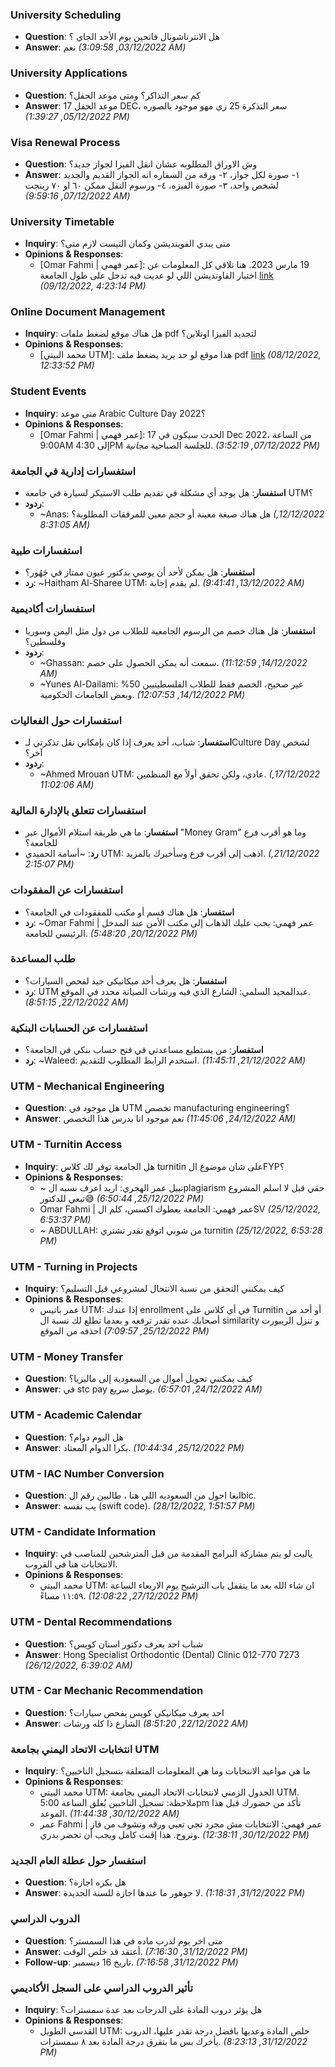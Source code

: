 ### University Scheduling
- **Question**: هل الانترناشونال فاتحين يوم الأحد الجاي ؟
- **Answer**: نعم *(03/12/2022, 3:09:58 AM)*

### University Applications
- **Question**: كم سعر التذاكر؟ ومتى موعد الحفل؟
- **Answer**: موعد الحفل 17 DEC، سعر التذكرة 25 زي مهو موجود بالصوره *(05/12/2022, 1:39:27 PM)*

### Visa Renewal Process
- **Question**: وش الاوراق المطلوبه عشان انقل الفيزا لجواز جديد؟
- **Answer**: ١- صورة لكل جواز، ٢- ورقه من السفاره انه الجواز القديم والجديد لشخص واحد، ٣- صورة الفيزه، ٤- ورسوم النقل ممكن ٦٠ او ٧٠ رينجت *(07/12/2022, 9:59:16 AM)*

### University Timetable
- **Inquiry**: متى يبدي الفوينديشن وكمان التيست لازم متى؟
- **Opinions & Responses**:
  - [Omar Fahmi | عمر فهمي]: 19 مارس 2023. هنا تلاقي كل المعلومات عن اختبار الفاونديشن اللي لو عديت فيه تدخل على طول الجامعة [link](https://studentppi.utmspace.edu.my/?page_id=3345) *(09/12/2022, 4:23:14 PM)*

### Online Document Management
- **Inquiry**: هل هناك موقع لضغط ملفات pdf لتجديد الفيزا اونلاين؟
- **Opinions & Responses**:
  - [محمد البيتي UTM]: هذا موقع لو حد يريد يضغط ملف pdf [link](https://bigpdf.11zon.com/en/compress-pdf/compress-pdf-to-2mb.php) *(08/12/2022, 12:33:52 PM)*

### Student Events
- **Inquiry**: متى موعد Arabic Culture Day 2022؟
- **Opinions & Responses**:
  - [Omar Fahmi | عمر فهمي]: الحدث سيكون في 17 Dec 2022، من الساعة 9:00AM إلى 4:30PM للجلسة الصباحية *مجانية*. *(07/12/2022, 3:52:19 PM)*
### استفسارات إدارية في الجامعة
- **استفسار**: هل يوجد أي مشكلة في تقديم طلب الاستيكر لسيارة في جامعة UTM؟ 
- **ردود**:
  - ~Anas: هل هناك صيغة معينة أو حجم معين للمرفقات المطلوبة؟ *(12/12/2022, 8:31:05 AM)*
  
### استفسارات طبية
- **استفسار**:  هل يمكن لأحد أن يوصي بدكتور عيون ممتاز في جَهُور؟
- **رد**: ~Haitham Al-Sharee UTM: لم يقدم إجابة. *(13/12/2022, 9:41:41 AM)*

### استفسارات أكاديمية
- **استفسار**: هل هناك خصم من الرسوم الجامعية للطلاب من دول مثل اليمن وسوريا وفلسطين؟
- **ردود**:
  - ~Ghassan: سمعت أنه يمكن الحصول على خصم. *(14/12/2022, 11:12:59 AM)*
  - ~Yunes Al-Dailami: غير صحيح، الخصم فقط للطلاب الفلسطينيين 50% وبعض الجامعات الحكومية. *(14/12/2022, 12:07:53 PM)*

### استفسارات حول الفعاليات
- **استفسار**: شباب، أحد يعرف إذا كان بإمكاني نقل تذكرتي لـCulture Day لشخص آخر؟
- **ردود**:
  - ~Ahmed Mrouan UTM: عادي، ولكن تحقق أولاً مع المنظمين. *(17/12/2022, 11:02:06 AM)*

### استفسارات تتعلق بالإدارة المالية
- **استفسار**: ما هي طريقة استلام الأموال عبر "Money Gram" وما هو أقرب فرع للجامعة؟
- **رد**: ~أسامة الحميدي UTM: اذهب إلى أقرب فرع وسأخبرك بالمزيد. *(21/12/2022, 2:15:07 PM)*

### استفسارات عن المفقودات
- **استفسار**: هل هناك قسم أو مكتب للمفقودات في الجامعة؟
- **رد**: ~Omar Fahmi | عمر فهمي: يجب عليك الذهاب إلى مكتب الأمن عند المدخل الرئيسي للجامعة. *(20/12/2022, 5:48:20 PM)*

### طلب المساعدة
- **استفسار**: هل يعرف أحد ميكانيكي جيد لفحص السيارات؟
- **رد**: UTM عبدالمجيد السلمي: الشارع الذي فيه ورشات الصيانة محدد في الموقع. *(22/12/2022, 8:51:15 AM)* 

### استفسارات عن الحسابات البنكية
- **استفسار**: من يستطيع مساعدتي في فتح حساب بنكي في الجامعة؟
- **رد**: ~Waleed: استخدم الرابط المطلوب للتقديم. *(21/12/2022, 11:45:11 AM)*
### UTM - Mechanical Engineering
- **Question**: هل موجود في UTM تخصص manufacturing engineering؟
- **Answer**: نعم موجود انا بدرس هذا التخصص *(24/12/2022, 11:45:06 AM)*

### UTM - Turnitin Access
- **Inquiry**: هل الجامعة توفر لك كلاس turnitin على شان موضوع الFYP؟
- **Opinions & Responses**:
  - ~ نبيل عمر الهجري: اريد اعرف نسبه الplagiarism حقي قبل لا اسلم المشروع تبعي للدكتور😅 *(25/12/2022, 6:50:44 PM)*
  - Omar Fahmi | عمر فهمي: الجامعة يعطوك اكسس، كلم الSV *(25/12/2022, 6:53:37 PM)*
  - ~ ABDULLAH: من شوبي اتوقع تقدر تشتري turnitin *(25/12/2022, 6:53:28 PM)*

### UTM - Turning in Projects
- **Inquiry**: كيف يمكنني التحقق من نسبة الانتحال لمشروعي قبل التسليم؟
- **Opinions & Responses**:
  - عمر باتيس UTM: إذا عندك enrollment في أي كلاس على Turnitin أو أحد من أصحابك عنده تقدر ترفعه و بعدما تطلع لك نسبة ال similarity و تنزل الريبورت احذفه من الموقع *(25/12/2022, 7:09:57 PM)*

### UTM - Money Transfer 
- **Question**: كيف يمكنني تحويل أموال من السعودية إلى ماليزيا؟
- **Answer**: في stc pay يوصل سريع. *(24/12/2022, 6:57:01 AM)*

### UTM - Academic Calendar
- **Question**: هل اليوم دوام؟
- **Answer**: بكرا الدوام المعتاد. *(25/12/2022, 10:44:34 PM)*

### UTM - IAC Number Conversion
- **Question**: ابغا احول من السعوديه اللي هنا ، طالبين رقم الbic. 
- **Answer**: يب نفسه (swift code). *(28/12/2022, 1:51:57 PM)*

### UTM - Candidate Information
- **Inquiry**: ياليت لو يتم مشاركة البرامج المقدمة من قبل المترشحين للمناصب في الانتخابات هنا في القروب.
- **Opinions & Responses**:
  - محمد البيتي UTM: ان شاء الله بعد ما يتقفل باب الترشيح يوم الاربعاء الساعة ١١:٥٩ مساءً. *(27/12/2022, 12:08:22 PM)*

### UTM - Dental Recommendations
- **Question**: شباب احد يعرف دكتور اسنان كويس؟
- **Answer**: Hong Specialist Orthodontic (Dental) Clinic 012-770 7273 *(26/12/2022, 6:39:02 AM)*

### UTM - Car Mechanic Recommendation
- **Question**: احد يعرف ميكانيكي كويس يفحص سيارات؟
- **Answer**: الشارع ذا كله ورشات *(22/12/2022, 8:51:20 AM)*
### انتخابات الاتحاد اليمني بجامعة UTM
- **Inquiry**: ما هي مواعيد الانتخابات وما هي المعلومات المتعلقة بتسجيل الناخبين؟
- **Opinions & Responses**:
  - محمد البيتي UTM: الجدول الزمني لانتخابات الاتحاد اليمني بجامعة UTM. ملاحظة: تسجيل الناخبين يُغلق الساعة 5:00pm تأكد من حضورك قبل هذا الموعد. *(30/12/2022, 11:44:38 AM)*
  - عمر Fahmi | عمر فهمي: الانتخابات مش مجرد تجي تعبي ورقه وتشوف من فاز وتروح. هذا إڤنت كامل ويجب أن تحضر بدري. *(30/12/2022, 12:38:11 PM)*

### استفسار حول عطلة العام الجديد
- **Question**: هل بكره اجازة؟
- **Answer**: لا جوهور ما عندها اجازة للسنة الجديدة. *(31/12/2022, 1:18:31 PM)*

### الدروب الدراسي
- **Question**: متى اخر يوم لدرب ماده في هذا السمستر؟
- **Answer**: أعتقد قد خلص الوقت. *(31/12/2022, 7:16:30 PM)*
- **Follow-up**: تاريخ 16 ديسمبر. *(31/12/2022, 7:16:58 PM)* 

### تأثير الدروب الدراسي على السجل الأكاديمي
- **Inquiry**: هل يؤثر دروب المادة على الدرجات بعد عدة سمسترات؟
- **Opinions & Responses**:
  - القدسي الطويل UTM: خلص المادة وعديها بافضل درجة تقدر عليها، الدروب يأخرك بس ما بتفرق درجة المادة بعد ٨ سمسترات. *(31/12/2022, 8:23:13 PM)*
